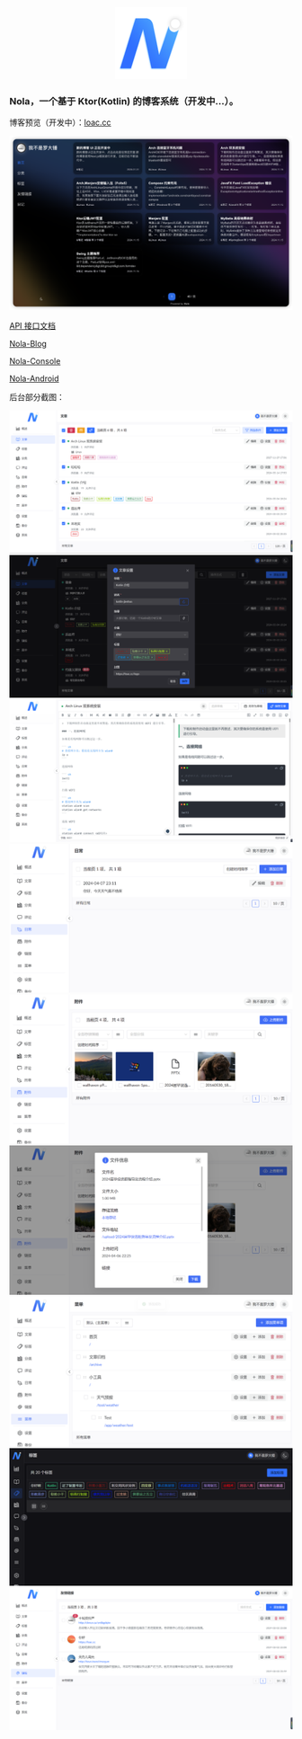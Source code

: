 <div align="center"><img src="./img/nola_256.png" width="128"/></div>

### Nola，一个基于 Ktor(Kotlin) 的博客系统（开发中...）。

博客预览（开发中）：[loac.cc](https://loac.cc)

![](./img/nola_blog_1.png)



[API 接口文档](https://apifox.com/apidoc/shared-82cab87c-63f3-4613-9264-69f4b68528ce)

[Nola-Blog](https://github.com/LuodachuiXG/nola-next-blog)

[Nola-Console](https://github.com/LuodachuiXG/Nola-Console)

[Nola-Android](https://github.com/LuodachuiXG/Nola-Android)

后台部分截图：

![nola_console_1](./img/nola_console_1.png)
![nola_console_2](./img/nola_console_2.png)
![nola_console_3](./img/nola_console_3.png)
![nola_console_4](./img/nola_console_4.png)
![nola_console_5](./img/nola_console_5.png)
![nola_console_6](./img/nola_console_6.png)
![nola_console_7](./img/nola_console_7.png)
![nola_console_8](./img/nola_console_8.png)
![nola_console_9](./img/nola_console_9.png)